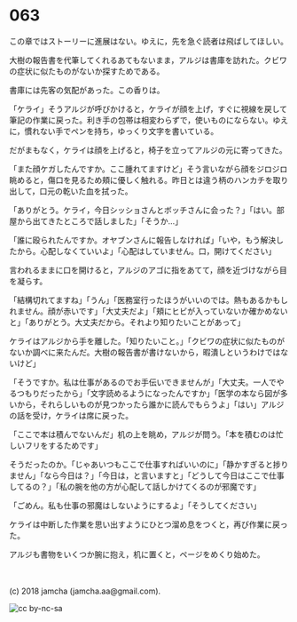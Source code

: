 # 063

この章ではストーリーに進展はない。ゆえに，先を急ぐ読者は飛ばしてほしい。  

大樹の報告書を代筆してくれるあてもないまま，アルジは書庫を訪れた。クビワの症状に似たものがないか探すためである。  

書庫には先客の気配があった。この香りは。  

「ケライ」そうアルジが呼びかけると，ケライが顔を上げ，すぐに視線を戻して筆記の作業に戻った。利き手の包帯は相変わらずで，使いものにならない。ゆえに，慣れない手でペンを持ち，ゆっくり文字を書いている。  

だがまもなく，ケライは顔を上げると，椅子を立ってアルジの元に寄ってきた。  

「また顔ケガしたんですか。ここ腫れてますけど」そう言いながら顔をジロジロ眺めると，傷口を見るため頬に優しく触れる。昨日とは違う柄のハンカチを取り出して，口元の乾いた血を拭った。  

「ありがとう。ケライ，今日シッショさんとボッチさんに会った？」「はい。部屋から出てきたところで話しました」「そうか…」  

「誰に殴られたんですか。オヤブンさんに報告しなければ」「いや，もう解決したから。心配しなくていいよ」「心配はしていません。口，開けてください」  

言われるままに口を開けると，アルジのアゴに指をあてて，顔を近づけながら目を凝らす。  

「結構切れてますね」「うん」「医務室行ったほうがいいのでは。熱もあるかもしれません。顔が赤いです」「大丈夫だよ」「頬にヒビが入っていないか確かめないと」「ありがとう。大丈夫だから。それより知りたいことがあって」  

ケライはアルジから手を離した。「知りたいこと。」「クビワの症状に似たものがないか調べに来たんだ。大樹の報告書が書けないから，暇潰しというわけではないけど」  

「そうですか。私は仕事があるのでお手伝いできませんが」「大丈夫。一人でやるつもりだったから」「文字読めるようになったんですか」「医学の本なら図が多いから，それらしいものが見つかったら誰かに読んでもらうよ」「はい」アルジの話を受け，ケライは席に戻った。  

「ここで本は積んでないんだ」机の上を眺め，アルジが問う。「本を積むのは忙しいフリをするためです」  

そうだったのか。「じゃあいつもここで仕事すればいいのに」「静かすぎると捗りません」「なら今日は？」「今日は，と言いますと」「どうして今日はここで仕事してるの？」「私の腕を他の方が心配して話しかけてくるのが邪魔です」  

「ごめん。私も仕事の邪魔はしないようにするよ」「そうしてください」  

ケライは中断した作業を思い出すようにひとつ溜め息をつくと，再び作業に戻った。  

アルジも書物をいくつか腕に抱え，机に置くと，ページをめくり始めた。  

<br>  
<br>  
(c) 2018 jamcha (jamcha.aa@gmail.com).  

![cc by-nc-sa](http://i.creativecommons.org/l/by-nc-sa/4.0/88x31.png)
